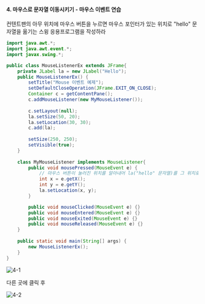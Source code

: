 #### 4. 마우스로 문자열 이동시키기 - 마우스 이벤트 연습

컨텐트팬의 아무 위치에 마우스 버튼을 누르면 마우스 포인터가 있는 위치로 "hello" 문자열을 옮기는 스윙 응용프로그램을 작성하라

```java
import java.awt.*;
import java.awt.event.*;
import javax.swing.*;

public class MouseListenerEx extends JFrame{
	private JLabel la = new JLabel("Hello");
	public MouseListenerEx() {
		setTitle("Mouse 이벤트 예제");
		setDefaultCloseOperation(JFrame.EXIT_ON_CLOSE);
		Container c = getContentPane();
		c.addMouseListener(new MyMouseListener());
		
		c.setLayout(null);
		la.setSize(50, 20);
		la.setLocation(30, 30);
		c.add(la);
		
		setSize(250, 250);
		setVisible(true);
	}
	
	class MyMouseListener implements MouseListener{
		public void mousePressed(MouseEvent e) {
			// 마우스 버튼이 눌러진 위치를 알아내어 la("hello" 문자열)를 그 위치로 옮긴다
			int x = e.getX();
			int y = e.getY();
			la.setLocation(x, y);
		}

		public void mouseClicked(MouseEvent e) {}
		public void mouseEntered(MouseEvent e) {}
		public void mouseExited(MouseEvent e) {}
		public void mouseReleased(MouseEvent e) {}
	}
	
	public static void main(String[] args) {
		new MouseListenerEx();
	}
}
```

![4-1](https://user-images.githubusercontent.com/66901172/91941467-3c103980-ed34-11ea-9333-a8fb91de9c1e.PNG)

다른 곳에 클릭 후 

![4-2](https://user-images.githubusercontent.com/66901172/91941468-3ca8d000-ed34-11ea-90a3-d28e551315d4.PNG)
